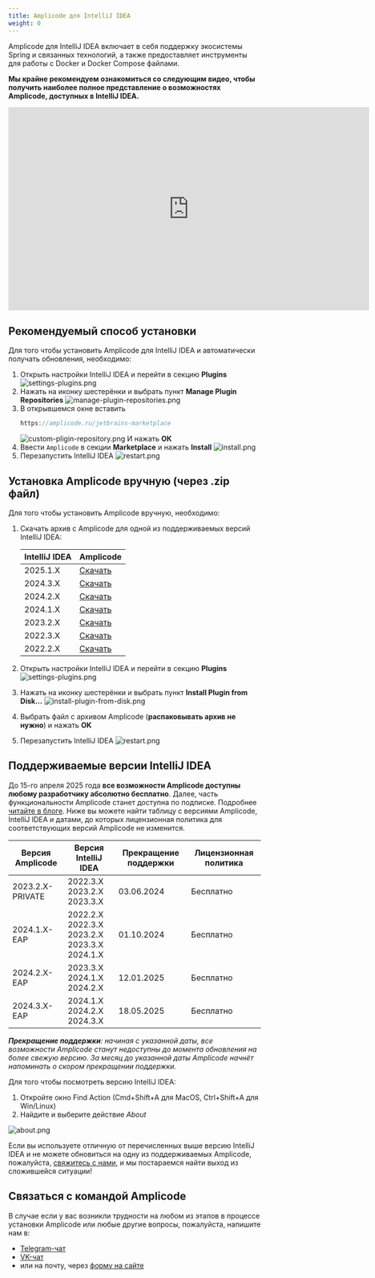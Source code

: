 ```yaml
---
title: Amplicode для IntelliJ IDEA
weight: 0
---
```


Amplicode для IntelliJ IDEA включает в себя поддержку экосистемы Spring и связанных технологий, а также предоставляет
инструменты для работы с Docker и Docker Compose файлами.

**Мы крайне рекомендуем ознакомиться со следующим видео, чтобы получить наиболее полное представление о возможностях
Amplicode, доступных в IntelliJ IDEA.**

<iframe width="720" height="405" src="https://rutube.ru/play/embed/6118c36e0626d3c990403acf80675862/" frameBorder="0" allow="clipboard-write; autoplay" webkitAllowFullScreen mozallowfullscreen allowFullScreen></iframe>

## Рекомендуемый способ установки

Для того чтобы установить Amplicode для IntelliJ IDEA и автоматически получать обновления, необходимо:

1. Открыть настройки IntelliJ IDEA и перейти в секцию **Plugins**
   ![settings-plugins.png](img/ij-settings-plugins.png)
2. Нажать на иконку шестерёнки и выбрать пункт **Manage Plugin Repositories**
   ![manage-plugin-repositories.png](img/ij-manage-plugin-repositories.png)
3. В открывшемся окне вставить
   ```java
   https://amplicode.ru/jetbrains-marketplace
   ```
   ![custom-pligin-repository.png](img/ij-custom-pligin-repository.png)
   И нажать **ОК**
4. Ввести `Amplicode` в секции **Marketplace** и нажать **Install**
   ![install.png](img/ij-install.png)
5. Перезапустить IntelliJ IDEA
   ![restart.png](img/ij-restart.png)

## Установка Amplicode вручную (через .zip файл)

Для того чтобы установить Amplicode вручную, необходимо:

1. Скачать архив с Amplicode для одной из поддерживаемых версий IntelliJ IDEA:

   | IntelliJ IDEA | Amplicode                                                                                                                 |
      |---------------|---------------------------------------------------------------------------------------------------------------------------|
   | 2025.1.X      | <a href="https://amplicode.ru/Amplicode/amplicode-2025.1.2-251.zip" target="_blank" rel="noopener noreferrer">Скачать</a> |
   | 2024.3.X      | <a href="https://amplicode.ru/Amplicode/amplicode-2025.1.2-243.zip" target="_blank" rel="noopener noreferrer">Скачать</a> |
   | 2024.2.X      | <a href="https://amplicode.ru/Amplicode/amplicode-2025.1.2-242.zip" target="_blank" rel="noopener noreferrer">Скачать</a> |
   | 2024.1.X      | <a href="https://amplicode.ru/Amplicode/amplicode-2024.3.4-241-EAP.zip" target="_blank" rel="noopener noreferrer">Скачать</a> |
   | 2023.2.Х      | <a href="https://amplicode.ru/Amplicode/amplicode-2024.1.5-232-EAP.zip" target="_blank" rel="noopener noreferrer">Скачать</a> |
   | 2022.3.Х      | <a href="https://amplicode.ru/Amplicode/amplicode-2024.1.5-223-EAP.zip" target="_blank" rel="noopener noreferrer">Скачать</a> |
   | 2022.2.X      | <a href="https://amplicode.ru/Amplicode/amplicode-2024.1.5-222-EAP.zip" target="_blank" rel="noopener noreferrer">Скачать</a> |

2. Открыть настройки IntelliJ IDEA и перейти в секцию **Plugins**
   ![settings-plugins.png](img/ij-settings-plugins.png)
3. Нажать на иконку шестерёнки и выбрать пункт **Install Plugin from Disk...**
   ![install-plugin-from-disk.png](img/ij-install-plugin-from-disk.png)
4. Выбрать файл с архивом Amplicode (**распаковывать архив не нужно**) и нажать **OK**
5. Перезапустить IntelliJ IDEA
   ![restart.png](img/ij-restart.png)

## Поддерживаемые версии IntelliJ IDEA

До 15-го апреля 2025 года **все возможности Amplicode доступны любому разработчику абсолютно бесплатно**. 
Далее, часть функциональности Amplicode станет доступна по подписке.
Подробнее [читайте в блоге](https://amplicode.ru/blog/amplicode-stanovitsya-platnym-i-ostaetsya-besplatnym/).
Ниже вы можете найти таблицу с версиями Amplicode, IntelliJ IDEA и датами, до которых лицензионная политика для 
соответствующих версий Amplicode не изменится.

| Версия Amplicode | Версия IntelliJ IDEA                                         | Прекращение поддержки | Лицензионная политика |
|------------------|--------------------------------------------------------------|-----------------------|-----------------------|
| 2023.2.X-PRIVATE | 2022.3.X<br/>2023.2.X<br/>2023.3.X                           | 03.06.2024            | Бесплатно             |
| 2024.1.X-EAP     | 2022.2.X<br/>2022.3.X<br/>2023.2.X<br/>2023.3.X<br/>2024.1.X | 01.10.2024            | Бесплатно             |
| 2024.2.X-EAP     | 2023.3.X<br/>2024.1.X<br/>2024.2.X                           | 12.01.2025            | Бесплатно             |
| 2024.3.X-EAP     | 2024.1.X<br/>2024.2.X<br/>2024.3.X                           | 18.05.2025            | Бесплатно             |

_**Прекращение поддержки**: начиная с указанной даты, все возможности Amplicode станут недоступны до момента
обновления на более свежую версию. За месяц до указанной даты Amplicode начнёт напоминать о скором прекращении
поддержки._

Для того чтобы посмотреть версию IntelliJ IDEA:

1. Откройте окно Find Action (Cmd+Shift+A для MacOS, Ctrl+Shift+A для Win/Linux)
2. Найдите и выберите действие _About_

![about.png](img/ij-about.png)

Если вы используете отличную от перечисленных выше версию IntelliJ IDEA и не можете обновиться на одну из поддерживаемых
Amplicode, пожалуйста, [свяжитесь с нами](#svyazatsya-s-komandoi-amplicode), и мы постараемся найти выход из сложившейся
ситуации!

## Связаться с командой Amplicode

В случае если у вас возникли трудности на любом из этапов в процессе установки Amplicode или любые другие вопросы,
пожалуйста, напишите нам в:

* <a href="https://t.me/amplicode_chat" target="_blank" rel="noopener noreferrer">Telegram-чат</a>
* <a href="https://vk.me/join/bO2OWNz17GZs_xpynqla/QJLPH/ZRERxvDY=" target="_blank" rel="noopener noreferrer">VK-чат</a>
* или на почту, через [форму на сайте](https://amplicode.io/contacts/)
